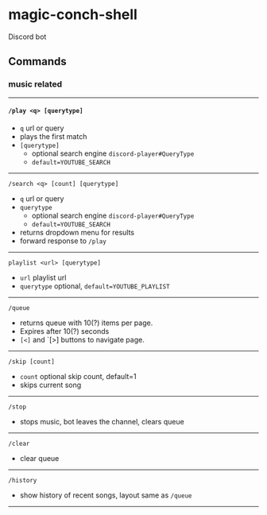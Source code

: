 # magic-conch-shell

Discord bot

## Commands

### music related

---

#### `/play <q> [querytype]`

- `q` url or query
- plays the first match
- `[querytype]`
  - optional search engine `discord-player#QueryType`
  - `default=YOUTUBE_SEARCH`

---

`/search <q> [count] [querytype]`

- `q` url or query
- `querytype`
  - optional search engine `discord-player#QueryType`
  - `default=YOUTUBE_SEARCH` 
- returns dropdown menu for results
- forward response to `/play`

---

`playlist <url> [querytype]`

- `url` playlist url
- `querytype` optional, `default=YOUTUBE_PLAYLIST`

---

`/queue`

- returns queue with 10(?) items per page.
- Expires after 10(?) seconds
- `[<]` and `[>] buttons to navigate page.

---

`/skip [count]`

- `count` optional skip count, default=1
- skips current song

---

`/stop`

- stops music, bot leaves the channel, clears queue

---

`/clear`

- clear queue

---

`/history`

- show history of recent songs, layout same as `/queue`

---


